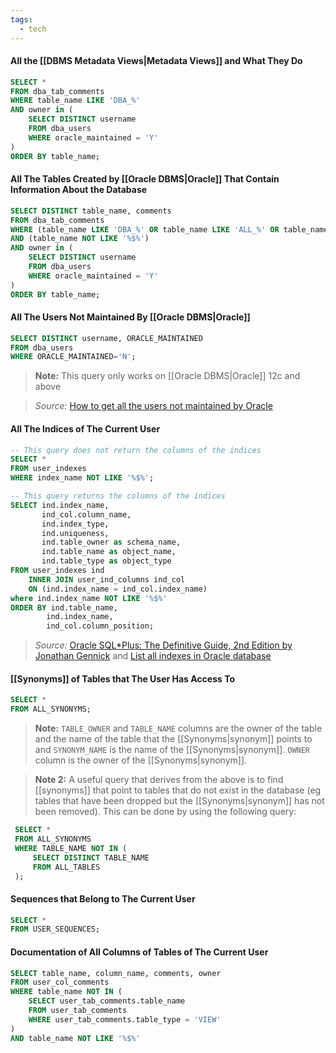 ```yaml
---
tags:
  - tech
---
```

#### All the [[DBMS Metadata Views|Metadata Views]] and What They Do

```sql
SELECT *
FROM dba_tab_comments
WHERE table_name LIKE 'DBA_%'
AND owner in (
    SELECT DISTINCT username
    FROM dba_users
    WHERE oracle_maintained = 'Y'
)
ORDER BY table_name;
```

#### All The Tables Created by [[Oracle DBMS|Oracle]] That Contain Information About the Database

```sql
SELECT DISTINCT table_name, comments
FROM dba_tab_comments
WHERE (table_name LIKE 'DBA_%' OR table_name LIKE 'ALL_%' OR table_name LIKE 'USER_%')
AND (table_name NOT LIKE '%$%')
AND owner in (
    SELECT DISTINCT username
    FROM dba_users
    WHERE oracle_maintained = 'Y'
)
ORDER BY table_name;
```

#### All The Users Not Maintained By [[Oracle DBMS|Oracle]]

```sql
SELECT DISTINCT username, ORACLE_MAINTAINED 
FROM dba_users 
WHERE ORACLE_MAINTAINED='N';
```
> **Note:** This query only works on [[Oracle DBMS|Oracle]] 12c and above

> *Source:* [How to get all the users not maintained by Oracle](https://stackoverflow.com/questions/4833459/oracle-sql-query-for-listing-all-schemas-in-a-db)

#### All The Indices of The Current User

```sql
-- This query does not return the columns of the indices
SELECT *
FROM user_indexes
WHERE index_name NOT LIKE '%$%';
```

```sql
-- This query returns the columns of the indices
SELECT ind.index_name,
       ind_col.column_name,
       ind.index_type,
       ind.uniqueness,
       ind.table_owner as schema_name,
       ind.table_name as object_name,
       ind.table_type as object_type       
FROM user_indexes ind
    INNER JOIN user_ind_columns ind_col 
    ON (ind.index_name = ind_col.index_name)
where ind.index_name NOT LIKE '%$%'
ORDER BY ind.table_name,
        ind.index_name,
        ind_col.column_position;
```

> *Source:* [Oracle SQL*Plus: The Definitive Guide, 2nd Edition by Jonathan Gennick](https://www.oreilly.com/library/view/oracle-sqlplus-the/0596007469/ch10s05.html) and [List all indexes in Oracle database](https://dataedo.com/kb/query/oracle/list-all-indexes-in-the-database)

#### [[Synonyms]] of Tables that The User Has Access To

```sql
SELECT *
FROM ALL_SYNONYMS;
```
> **Note:** `TABLE_OWNER` and `TABLE_NAME` columns are the owner of the table and the name of the table that the [[Synonyms|synonym]] points to and `SYNONYM_NAME` is the name of the [[Synonyms|synonym]]. `OWNER` column is the owner of the [[Synonyms|synonym]].

> **Note 2:** A useful query that derives from the above is to find [[synonyms]] that point to tables that do not exist in the database (eg tables that have been dropped but the [[Synonyms|synonym]] has not been removed).
> This can be done by using the following query:
```sql
 SELECT *
 FROM ALL_SYNONYMS
 WHERE TABLE_NAME NOT IN (
     SELECT DISTINCT TABLE_NAME
     FROM ALL_TABLES
 );
 ```

#### Sequences that Belong to The Current User

```sql
SELECT *
FROM USER_SEQUENCES;
```

#### Documentation of All Columns of Tables of The Current User

```sql
SELECT table_name, column_name, comments, owner
FROM user_col_comments
WHERE table_name NOT IN (
    SELECT user_tab_comments.table_name
    FROM user_tab_comments
    WHERE user_tab_comments.table_type = 'VIEW'
)
AND table_name NOT LIKE '%$%'
```